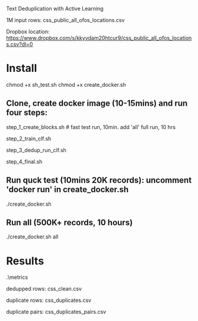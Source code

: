 Text Deduplication with Active Learning 

1M input rows:
css_public_all_ofos_locations.csv

Dropbox location:
https://www.dropbox.com/s/kkyvdam20htcur9/css_public_all_ofos_locations.csv?dl=0

# Install

chmod +x sh_test.sh
chmod +x create_docker.sh 

## Clone, create docker image (10-15mins) and run four steps:

step_1_create_blocks.sh # fast test run, 10min. add 'all' full run, 10 hrs 

step_2_train_clf.sh

step_3_dedup_run_clf.sh

step_4_final.sh

## Run quck test (10mins 20K records): uncomment 'docker run' in create_docker.sh 
./create_docker.sh

## Run all (500K+ records, 10 hours)  
./create_docker.sh all

# Results

.\metrics

dedupped rows:
css_clean.csv

duplicate rows:
css_duplicates.csv

duplicate pairs:
css_duplicates_pairs.csv

